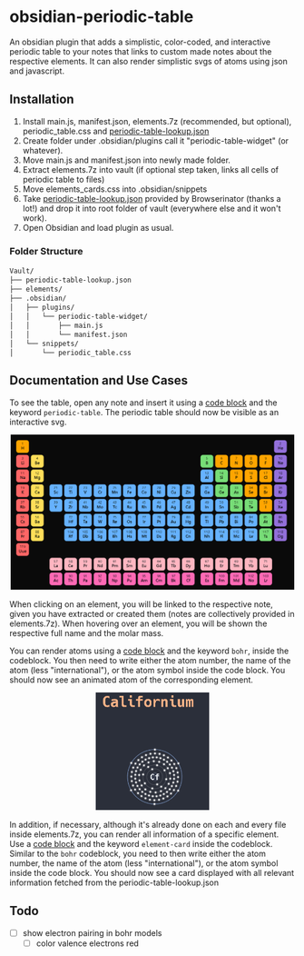 # obsidian-periodic-table
An obsidian plugin that adds a simplistic, color-coded, and interactive periodic table to your notes that links to custom made notes about the respective elements. It can also render simplistic svgs of atoms using json and javascript.

## Installation
1. Install main.js, manifest.json, elements.7z (recommended, but optional), periodic_table.css and [periodic-table-lookup.json](https://github.com/Bowserinator/Periodic-Table-JSON/blob/master/periodic-table-lookup.json) 
2. Create folder under .obsidian/plugins call it "periodic-table-widget" (or whatever).
3. Move main.js and manifest.json into newly made folder.
4. Extract elements.7z into vault (if optional step taken, links all cells of periodic table to files)
5. Move elements_cards.css into .obsidian/snippets
6. Take [periodic-table-lookup.json](https://github.com/Bowserinator/Periodic-Table-JSON/blob/master/periodic-table-lookup.json) provided by Browserinator (thanks a lot!) and drop it into root folder of vault (everywhere else and it won't work).
7. Open Obsidian and load plugin as usual.

### Folder Structure
```text
Vault/
├── periodic-table-lookup.json
├── elements/
├── .obsidian/
│   ├── plugins/
│   │   └── periodic-table-widget/
│   │       ├── main.js
│   │       └── manifest.json
│   └── snippets/
│       └── periodic_table.css
```
## Documentation and Use Cases
To see the table, open any note and insert it using a [code block](https://help.obsidian.md/syntax#Code+blocks) and the keyword `periodic-table`.
The periodic table should now be visible as an interactive svg.

<p align="center">
  <img src="resources/Periodic_Table_Example.png" alt="Periodic Table Example" width="500">
</p>

When clicking on an element, you will be linked to the respective note, given you have extracted or created them (notes are collectively provided in elements.7z).
When hovering over an element, you will be shown the respective full name and the molar mass.

You can render atoms using a [code block](https://help.obsidian.md/syntax#Code+blocks) and the keyword `bohr`, inside the codeblock.
You then need to write either the atom number, the name of the atom (less "international"), or the atom symbol inside the code block.
You should now see an animated atom of the corresponding element.
<p align="center">
  <img src="resources/Rendered_Atom_Example.png" alt="Rendered Atom Example" width="200">
</p>

In addition, if necessary, although it's already done on each and every file inside elements.7z, you can render all information of a specific element.
Use a [code block](https://help.obsidian.md/syntax#Code+blocks) and the keyword `element-card` inside the codeblock.
Similar to the `bohr` codeblock, you need to then write either the atom number, the name of the atom (less "international"), or the atom symbol inside the code block. You should now see a card displayed with all relevant information fetched from the periodic-table-lookup.json

## Todo
- [ ] show electron pairing in bohr models
  - [ ] color valence electrons red
